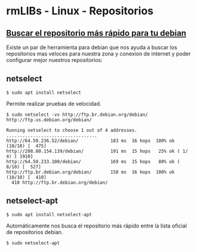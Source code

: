 # rmLIBs - Linux - Repositorios

## [Buscar el repositorio más rápido para tu debian](https://bantics.com.ar/buscar-el-repositorio-mas-rapido-para-tu-debian/)

Existe un par de herramienta para debian que nos ayuda a buscar los repositorios mas veloces para nuestra zona y conexion de internet y poder configurar mejor nuestros repositorios:

## netselect 
    $ sudo apt install netselect

Permite realizar pruebas de velocidad.

    $ sudo netselect -vv http://ftp.br.debian.org/debian/ http://ftp.us.debian.org/debian/

    Running netselect to choose 1 out of 4 addresses.       
    ..................................
    http://64.50.236.52/debian/            183 ms  16 hops  100% ok (10/10) [  475]
    http://208.80.154.139/debian/          191 ms  15 hops   25% ok ( 1/ 4) [ 1910]
    http://64.50.233.100/debian/           169 ms  15 hops   80% ok ( 8/10) [  527]
    http://ftp.br.debian.org/debian/       158 ms  16 hops  100% ok (10/10) [  410]
      410 http://ftp.br.debian.org/debian/


## netselect-apt
    $ sudo apt install netselect-apt

Automáticamente nos busca el repositorio más rápido entre la lista oficial de repositorios debian.

    $ sudo netselect-apt
